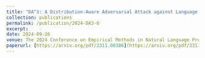 ```yaml
---
title: "DA^3: A Distribution-Aware Adversarial Attack against Language Models"
collection: publications
permalink: /publication/2024-DA3-6
excerpt: 
date: 2024-09-26
venue: The 2024 Conference on Empirical Methods in Natural Language Processing
paperurl: [https://arxiv.org/pdf/2311.00306](https://arxiv.org/pdf/2311.08598)
---
```


